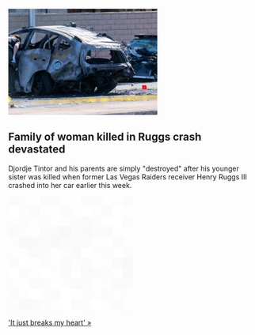 
![Family of woman killed in Ruggs crash devastated](./20211105175854.png)
## Family of woman killed in Ruggs crash devastated

Djordje Tintor and his parents are simply "destroyed" after his younger sister was killed when former Las Vegas Raiders receiver Henry Ruggs III crashed into her car earlier this week.

![pic](../square_bg.png)

['It just breaks my heart' »](https://www.yahoo.com/sports/family-of-woman-killed-in-henry-ruggs-las-vegas-raiders-car-crash-dui-speaks-out-001101051.html)
